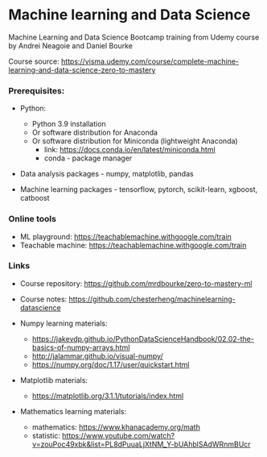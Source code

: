 # Machine learning and Data Science
Machine Learning and Data Science Bootcamp training from Udemy course by Andrei Neagoie and Daniel Bourke

Course source: https://visma.udemy.com/course/complete-machine-learning-and-data-science-zero-to-mastery

### Prerequisites:

* Python:
    * Python 3.9 installation
    * Or software distribution for Anaconda 
    * Or software distribution for Miniconda (lightweight Anaconda)
       * link: https://docs.conda.io/en/latest/miniconda.html 
       * conda - package manager
    
* Data analysis packages - numpy, matplotlib, pandas
* Machine learning packages - tensorflow, pytorch, scikit-learn, xgboost, catboost

### Online tools

* ML playground: https://teachablemachine.withgoogle.com/train
* Teachable machine: https://teachablemachine.withgoogle.com/train

### Links

* Course repository: https://github.com/mrdbourke/zero-to-mastery-ml
* Course notes: https://github.com/chesterheng/machinelearning-datascience


* Numpy learning materials:
    * https://jakevdp.github.io/PythonDataScienceHandbook/02.02-the-basics-of-numpy-arrays.html
    * http://jalammar.github.io/visual-numpy/
    * https://numpy.org/doc/1.17/user/quickstart.html


* Matplotlib materials:
    * https://matplotlib.org/3.1.1/tutorials/index.html


* Mathematics learning materials:
    * mathematics: https://www.khanacademy.org/math
    * statistic: https://www.youtube.com/watch?v=zouPoc49xbk&list=PL8dPuuaLjXtNM_Y-bUAhblSAdWRnmBUcr
    